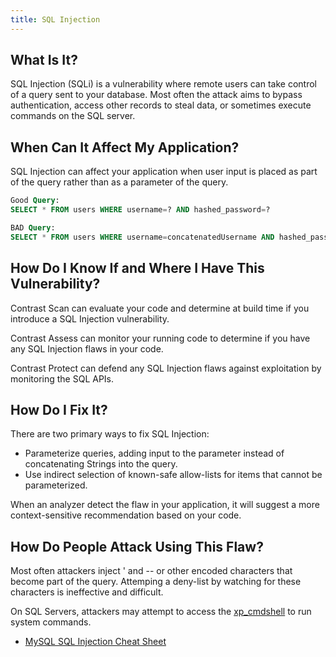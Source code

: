 ```yaml
---
title: SQL Injection
---
```


## What Is It?

SQL Injection (SQLi) is a vulnerability where remote users can take control of a query sent to your database. Most often the attack aims to bypass authentication, access other records to steal data, or sometimes execute commands on the SQL server.

## When Can It Affect My Application?

SQL Injection can affect your application when user input is placed as part of the query rather than as a parameter of the query.

```sql
Good Query:
SELECT * FROM users WHERE username=? AND hashed_password=?

BAD Query:
SELECT * FROM users WHERE username=concatenatedUsername AND hashed_password=concatenatedPassword
```

## How Do I Know If and Where I Have This Vulnerability?

Contrast Scan can evaluate your code and determine at build time if you introduce a SQL Injection vulnerability.

Contrast Assess can monitor your running code to determine if you have any SQL Injection flaws in your code.

Contrast Protect can defend any SQL Injection flaws against exploitation by monitoring the SQL APIs.

## How Do I Fix It?

There are two primary ways to fix SQL Injection:
- Parameterize queries, adding input to the parameter instead of concatenating Strings into the query.
- Use indirect selection of known-safe allow-lists for items that cannot be parameterized.

When an analyzer detect the flaw in your application, it will suggest a more context-sensitive recommendation based on your code.

## How Do People Attack Using This Flaw?

Most often attackers inject ' and -- or other encoded characters that become part of the query. Attemping a deny-list by watching for these characters is ineffective and difficult.

On SQL Servers, attackers may attempt to access the [xp_cmdshell](https://docs.microsoft.com/en-us/sql/relational-databases/system-stored-procedures/xp-cmdshell-transact-sql?view=sql-server-ver15) to run system commands.

- [MySQL SQL Injection Cheat Sheet](http://pentestmonkey.net/cheat-sheet/sql-injection/mysql-sql-injection-cheat-sheet)